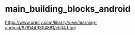 # main_building_blocks_android
https://www.oreilly.com/library/view/learning-android/9781449304881/ch04.html
